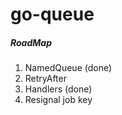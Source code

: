 # go-queue

##### RoadMap

1. NamedQueue (done)
2. RetryAfter
3. Handlers (done)
4. Resignal job key
